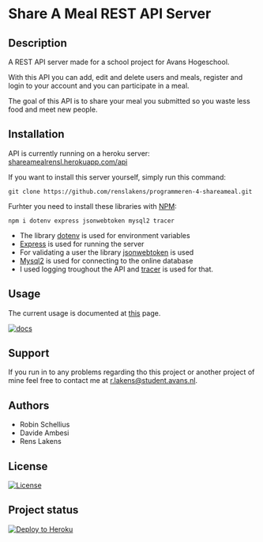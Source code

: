 # Share A Meal REST API Server

## Description
A REST API server made for a school project for Avans Hogeschool.

With this API you can add, edit and delete users and meals, register and login to your account and you can participate in a meal.

The goal of this API is to share your meal you submitted so you waste less food and meet new people.

## Installation
API is currently running on a heroku server: [shareamealrensl.herokuapp.com/api](https://shareamealrensl.herokuapp.com/api)

If you want to install this server yourself, simply run this command:

```git clone https://github.com/renslakens/programmeren-4-shareameal.git```

Furhter you need to install these libraries with [NPM](https://www.npmjs.com/):

```npm i dotenv express jsonwebtoken mysql2 tracer```

- The library [dotenv](https://www.npmjs.com/package/dotenv) is used for environment variables
- [Express](https://www.npmjs.com/package/express) is used for running the server
- For validating a user the library [jsonwebtoken](https://www.npmjs.com/package/jsonwebtoken) is used
- [Mysql2](https://www.npmjs.com/package/mysql2) is used for connecting to the online database
- I used logging troughout the API and [tracer](https://www.npmjs.com/package/tracer) is used for that.

## Usage
The current usage is documented at [this](https://shareameal-api.herokuapp.com/docs/) page.

[![docs](https://i.ibb.co/GxgPG1R/api-docs.png, "Swagger documentation")](https://shareameal-api.herokuapp.com/docs/)

## Support
If you run in to any problems regarding tho this project or another project of mine feel free to contact me at r.lakens@student.avans.nl.

## Authors
- Robin Schellius
- Davide Ambesi
- Rens Lakens

## License
[![License](https://img.shields.io/badge/License-Apache_2.0-blue.svg)](https://opensource.org/licenses/Apache-2.0)

## Project status
[![Deploy to Heroku](https://github.com/renslakens/programmeren-4-shareameal/actions/workflows/main.yml/badge.svg)](https://github.com/renslakens/programmeren-4-shareameal/actions/workflows/main.yml)